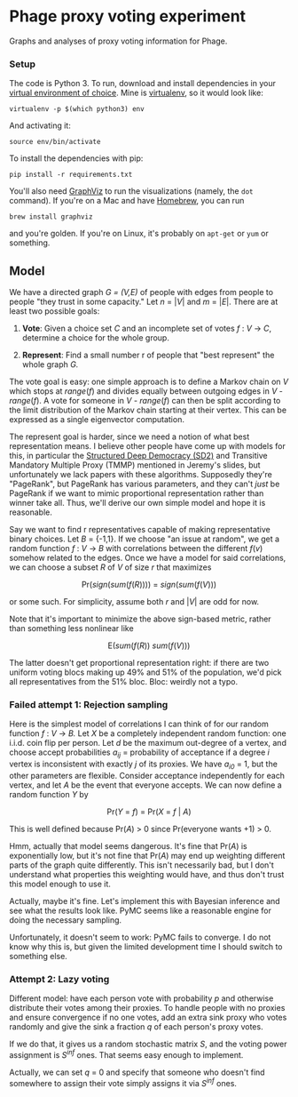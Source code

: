 # Phage proxy voting experiment

Graphs and analyses of proxy voting information for Phage.

### Setup

The code is Python 3. To run, download and install dependencies in your [virtual
environment of choice][1]. Mine is [virtualenv][2], so it would look like:

```
virtualenv -p $(which python3) env
```

And activating it:

```
source env/bin/activate
```

To install the dependencies with pip:

```
pip install -r requirements.txt
```

You'll also need [GraphViz][4] to run the visualizations (namely, the
`dot` command). If you're on a Mac and have [Homebrew][5], you can run

```
brew install graphviz
```

and you're golden. If you're on Linux, it's probably on `apt-get` or `yum` or
something.

## Model

We have a directed graph _G = (V,E)_ of people with edges from people to people
"they trust in some capacity." Let _n_ = |<em>V</em>| and _m_ = |<em>E</em>|.
There are at least two possible goals:

1. **Vote**: Given a choice set _C_ and an incomplete set of votes _f_ : _V_ -> <em>C</em>,
   determine a choice for the whole group.

2. **Represent**: Find a small number r of people that "best represent" the
   whole graph _G._

The vote goal is easy: one simple approach is to define a Markov chain on _V_
which stops at <em>range</em>(<em>f</em>) and divides equally between outgoing
edges in _V_ - <em>range</em>(<em>f</em>). A vote for someone in _V_ -
<em>range</em>(<em>f</em>) can then be split according to the limit distribution
of the Markov chain starting at their vertex. This can be expressed as a single
eigenvector computation.

The represent goal is harder, since we need a notion of what best
representation means. I believe other people have come up with models for
this, in particular the [Structured Deep Democracy (SD2)][3] and Transitive
Mandatory Multiple Proxy (TMMP) mentioned in Jeremy's slides, but unfortunately
we lack papers with these algorithms. Supposedly they're "PageRank", but
PageRank has various parameters, and they can't _just_ be PageRank if we want
to mimic proportional representation rather than winner take all. Thus, we'll
derive our own simple model and hope it is reasonable.

Say we want to find r representatives capable of making representative binary
choices. Let _B_ = {-1,1}. If we choose "an issue at random", we get a random
function _f_ : _V_ -> _B_ with correlations between the different
<em>f</em>(<em>v</em>) somehow related to the edges. Once we have a model for
said correlations, we can choose a subset _R_ of _V_ of size _r_ that maximizes

<p align="center">Pr(<em>sign</em>(<em>sum</em>(<em>f</em>(<em>R</em>)))) = <em>sign</em>(<em>sum</em>(<em>f</em>(<em>V</em>)))</p>

or some such. For simplicity, assume both _r_ and |<em>V</em>| are odd for now.

Note that it's important to minimize the above sign-based metric, rather than
something less nonlinear like

<p align="center">E(<em>sum</em>(<em>f</em>(<em>R</em>)) <em>sum</em>(<em>f</em>(<em>V</em>)))</p>

The latter doesn't get proportional representation right: if there are two
uniform voting blocs making up 49% and 51% of the population, we'd pick all
representatives from the 51% bloc. Bloc: weirdly not a typo.

### Failed attempt 1: Rejection sampling

Here is the simplest model of correlations I can think of for our random function
_f_ : _V_ -> _B._ Let _X_ be a completely independent random function: one i.i.d. coin
flip per person. Let _d_ be the maximum out-degree of a vertex, and choose accept
probabilities <em>a<sub>ij</sub></em> = probability of acceptance if a degree
_i_ vertex is inconsistent with exactly _j_ of its proxies. We have
<em>a<sub>i0</sub></em> = 1, but the other parameters are flexible. Consider
acceptance independently for each vertex, and let _A_ be the event that everyone
accepts. We can now define a random function _Y_ by

<p align="center">Pr(<em>Y</em> = <em>f</em>) = Pr(<em>X</em> = <em>f</em> | <em>A</em>)</p>

This is well defined because Pr(<em>A</em>) > 0 since Pr(everyone wants +1) > 0.

Hmm, actually that model seems dangerous. It's fine that Pr(<em>A</em>) is
exponentially low, but it's not fine that Pr(<em>A</em>) may end up weighting
different parts of the graph quite differently. This isn't necessarily bad, but
I don't understand what properties this weighting would have, and thus don't
trust this model enough to use it.

Actually, maybe it's fine. Let's implement this with Bayesian inference and
see what the results look like. PyMC seems like a reasonable engine for doing
the necessary sampling.

Unfortunately, it doesn't seem to work: PyMC fails to converge. I do not know
why this is, but given the limited development time I should switch to
something else.

### Attempt 2: Lazy voting

Different model: have each person vote with probability _p_ and otherwise
distribute their votes among their proxies. To handle people with no proxies
and ensure convergence if no one votes, add an extra sink proxy who votes randomly
and give the sink a fraction _q_ of each person's proxy votes.

If we do that, it gives us a random stochastic matrix _S_, and the voting power
assignment is <em>S<sup>inf</sup></em> ones. That seems easy enough to implement.

Actually, we can set _q_ = 0 and specify that someone who doesn't find somewhere to
assign their vote simply assigns it via <em>S<sup>inf</sup></em> ones.

   [1]: https://stackoverflow.com/questions/41573587/what-is-the-difference-between-venv-pyvenv-pyenv-virtualenv-virtualenvwrappe
   [2]: https://virtualenv.pypa.io/en/stable/
   [3]: http://www.newciv.org/nl/newslog.php/_v45/__show_article/_a000009-000320.htm
   [4]: https://www.graphviz.org/
   [5]: https://brew.sh/
